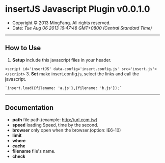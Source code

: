 
# insertJS Javascript Plugin v0.0.1.0
+ Copyright © 2013 MingFang. All rights reserved.
+ Date: *Tue Aug 06 2013 16:47:48 GMT+0800 (Central Standard Time)*
**************************************************************************************************

## How to Use
 1. **Setup** include this javascript files in your header.

  `<script id='insertJS' data-config='insert.config.js' src='insert.js'></script>`
 3. **Set** make insert.config.js, select the links and call the javascript.
 
	`insert.load({filename: 'a.js'},{filename: 'b.js'});`
**************************************************************************************************

## Documentation
 + **path** file path.(example: http://url.com.tw)
 + **speed** loading Speed, time by the second. 
 + **browser** only open when the browser.(option: IE6-10)
 + **limit**
 + **where**
 + **cache**
 + **filename** file's name. 
 + **check**
